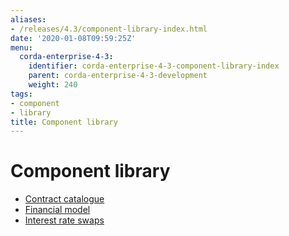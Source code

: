 ```yaml
---
aliases:
- /releases/4.3/component-library-index.html
date: '2020-01-08T09:59:25Z'
menu:
  corda-enterprise-4-3:
    identifier: corda-enterprise-4-3-component-library-index
    parent: corda-enterprise-4-3-development
    weight: 240
tags:
- component
- library
title: Component library
---
```



# Component library



* [Contract catalogue](contract-catalogue.md)
* [Financial model](financial-model.md)
* [Interest rate swaps](contract-irs.md)
